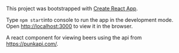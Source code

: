 This project was bootstrapped with [Create React App](https://github.com/facebookincubator/create-react-app).

Type `npm start`into console to run the app in the development mode.<br>
Open [http://localhost:3000](http://localhost:3000) to view it in the browser.

A react component for viewing beers using the api from  https://punkapi.com/. 
